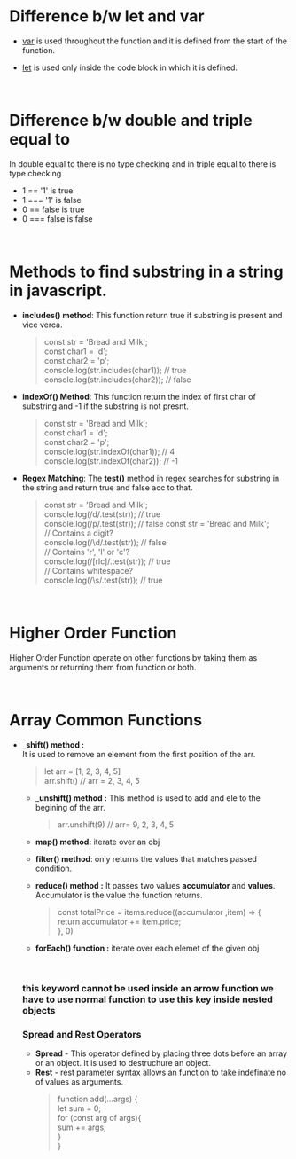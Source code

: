 # Difference b/w let and var

- <ins>var</ins> is used throughout the function and it is defined from the start of the function.

- <ins>let</ins> is used only inside the code block in which it is defined.

<br>

# Difference b/w double and triple equal to

In double equal to there is no type checking and in triple equal to there is type checking

- 1 == '1' is true
- 1 === '1' is false
- 0 == false is true
- 0 === false is false

<br>

# Methods to find substring in a string in javascript.

- **includes() method**:
  This function return true if substring is present and vice verca.

  > const str = 'Bread and Milk';  
  > const char1 = 'd';  
  > const char2 = 'p';  
  > console.log(str.includes(char1)); // true  
  > console.log(str.includes(char2)); // false

- **indexOf() Method**:
  This function return the index of first char of substring and -1 if the substring is not presnt.

  > const str = 'Bread and Milk';  
  > const char1 = 'd';  
  > const char2 = 'p';  
  > console.log(str.indexOf(char1)); // 4  
  > console.log(str.indexOf(char2)); // -1

- **Regex Matching**:
  The **test()** method in regex searches for substring in the string and return true and false acc to that.

  > const str = 'Bread and Milk';  
  > console.log(/d/.test(str)); // true  
  > console.log(/p/.test(str)); // false
  > const str = 'Bread and Milk';  
  > // Contains a digit?  
  > console.log(/\d/.test(str)); // false  
  > // Contains 'r', 'l' or 'c'?  
  > console.log(/[rlc]/.test(str)); // true  
  > // Contains whitespace?  
  > console.log(/\s/.test(str)); // true

  <br>

# Higher Order Function

Higher Order Function operate on other functions by taking them as arguments or returning them from function or both.


<br>

# Array Common Functions

 - ___shift() method :__  
    It is used to remove an element from the first position of the arr.  

    > let arr = [1, 2, 3, 4, 5]  
    > arr.shift() // arr = 2, 3, 4, 5

    - ___unshift() method :__
      This method is used to add and ele to the begining of the arr.  

      >arr.unshift(9) // arr= 9, 2, 3, 4, 5

    - __map() method:__
      iterate over an obj

    - __filter() method__:
      only returns the values that matches passed condition.  

    - __reduce() method :__
      It passes two values __accumulator__ and __values__. Accumulator is the value the function returns.  

      > const totalPrice = items.reduce((accumulator ,item) => {  
      > return accumulator += item.price;  
      > }, 0)  

    - __forEach() function :__
      iterate over each elemet of the given obj

    <br>    

    ### this keyword cannot be used inside an arrow function we have to use normal function to use this key inside nested objects

    ### Spread and Rest Operators
      - __Spread__ - This operator defined by placing three dots before an array or an object. It is used to destruchure an object.
      - __Rest__ - rest parameter syntax allows an function to take indefinate no of values as arguments.
        >function add(...args) {  
        >  let sum = 0;  
        >  for (const arg of args){  
        >     sum += args;  
        >  }    
        >}  